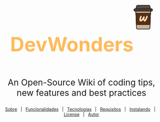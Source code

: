 <div align="center" style="display: flex; justify-content: center;" id="top"> 
    <h1 style="font-size: 4rem; color: #ffba5c">DevWonders</h1>
	<img src="./public/icons/favicon.svg" alt="DevWonders" height="80"/>
</div>

<!-- <p align="center">
  <img alt="Github top language" src="https://img.shields.io/github/languages/top/LDrawe/PlantManager?color=56BEB8">

  <img alt="Github language count" src="https://img.shields.io/github/languages/count/LDrawe/PlantManager?color=56BEB8">

  <img alt="Repository size" src="https://img.shields.io/github/repo-size/LDrawe/PlantManager?color=56BEB8">

  <img alt="License" src="https://img.shields.io/github/license/LDrawe/PlantManager?color=56BEB8">

</p> -->
<p align="center" style="font-size: 2em">
   An Open-Source Wiki of coding tips, new features and best practices
</p>
<p align="center">
  <a href="#dart-sobre">Sobre</a> &#xa0; | &#xa0; 
  <a href="#sparkles-funcionalidades">Funcionalidades</a> &#xa0; | &#xa0;
  <a href="#rocket-tecnologias">Tecnologias</a> &#xa0; | &#xa0;
  <a href="#clipboard-requisitos">Requisitos</a> &#xa0; | &#xa0;
  <a href="#computer-instalando">Instalando</a> &#xa0; | &#xa0;
  <a href="#memo-license">License</a> &#xa0; | &#xa0;
  <a href="https://github.com/LDrawe" target="_blank">Autor</a>
</p>